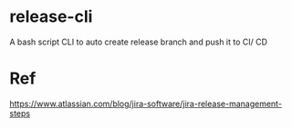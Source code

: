 # release-cli
A bash script  CLI to auto create release branch and push it to CI/ CD


# Ref
https://www.atlassian.com/blog/jira-software/jira-release-management-steps
